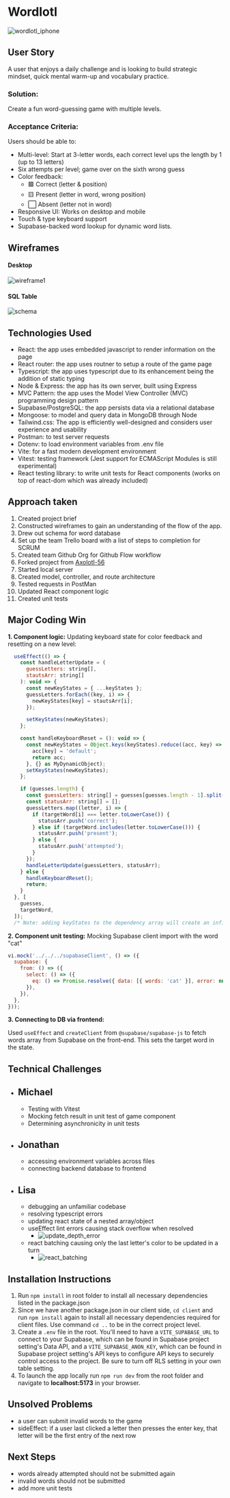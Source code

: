 # Wordlotl

![wordlotl_iphone](./client/public/iphone_mockup.png)

## User Story

A user that enjoys a daily challenge and is looking to build strategic mindset, quick mental warm-up and vocabulary practice.

### Solution:

Create a fun word-guessing game with multiple levels.

### Acceptance Criteria:

Users should be able to:

- Multi-level: Start at 3-letter words, each correct level ups the length by 1 (up to 13 letters)
- Six attempts per level; game over on the sixth wrong guess
- Color feedback:
  - 🟩 Correct (letter & position)
  - 🟨 Present (letter in word, wrong position)
  - ⬜ Absent (letter not in word)
- Responsive UI: Works on desktop and mobile
- Touch & type keyboard support
- Supabase-backed word lookup for dynamic word lists.

## Wireframes

#### Desktop

![wireframe1](./client/public/wireframe_desktop.png)

#### SQL Table

![schema](./client/public/word_db.png)

## Technologies Used

- React: the app uses embedded javascript to render information on the page
- React router: the app uses routner to setup a route of the game page
- Typescript: the app uses typescript due to its enhancement being the addition of static typing
- Node & Express: the app has its own server, built using Express
- MVC Pattern: the app uses the Model View Controller (MVC) programming design pattern
- Supabase/PostgreSQL: the app persists data via a relational database
- Mongoose: to model and query data in MongoDB through Node
- Tailwind.css: The app is efficiently well-designed and considers user experience and usability
- Postman: to test server requests
- Dotenv: to load environment variables from .env file
- Vite: for a fast modern development environment
- Vitest: testing framework (Jest support for ECMAScript Modules is still experimental)
- React testing library: to write unit tests for React components (works on top of react-dom which was already included)

## Approach taken

1. Created project brief
2. Constructed wireframes to gain an understanding of the flow of the app.
3. Drew out schema for word database
4. Set up the team Trello board with a list of steps to completion for SCRUM
5. Created team Github Org for Github Flow workflow
6. Forked project from [Axolotl-56](https://github.com/Scratch-Project-Axolotl-56/New-Scratch_Project)
7. Started local server
8. Created model, controller, and route architecture
9. Tested requests in PostMan
10. Updated React component logic
11. Created unit tests

## Major Coding Win

**1. Component logic:** Updating keyboard state for color feedback and resetting on a new level:

```js
  useEffect(() => {
    const handleLetterUpdate = (
      guessLetters: string[],
      stautsArr: string[]
    ): void => {
      const newKeyStates = { ...keyStates };
      guessLetters.forEach((key, i) => {
        newKeyStates[key] = stautsArr[i];
      });

      setKeyStates(newKeyStates);
    };

    const handleKeyboardReset = (): void => {
      const newKeyStates = Object.keys(keyStates).reduce((acc, key) => {
        acc[key] = 'default';
        return acc;
      }, {} as MyDynamicObject);
      setKeyStates(newKeyStates);
    };

    if (guesses.length) {
      const guessLetters: string[] = guesses[guesses.length - 1].split('');
      const statusArr: string[] = [];
      guessLetters.map((letter, i) => {
        if (targetWord[i] === letter.toLowerCase()) {
          statusArr.push('correct');
        } else if (targetWord.includes(letter.toLowerCase())) {
          statusArr.push('present');
        } else {
          statusArr.push('attempted');
        }
      });
      handleLetterUpdate(guessLetters, statusArr);
    } else {
      handleKeyboardReset();
      return;
    }
  }, [
    guesses,
    targetWord,
  ]);
  /* Note: adding keyStates to the dependency array will create an infinite loop */
```

**2. Component unit testing:** Mocking Supabase client import with the word "cat"

```js
vi.mock('../../../supabaseClient', () => ({
  supabase: {
    from: () => ({
      select: () => ({
        eq: () => Promise.resolve({ data: [{ words: 'cat' }], error: null }),
      }),
    }),
  },
}));
```

**3. Connecting to DB via frontend:**

Used `useEffect` and `createClient` from `@supabase/supabase-js` to fetch words array from Supabase on the front-end. This sets the target word in the state.

## Technical Challenges

- ## Michael
  - Testing with Vitest
  - Mocking fetch result in unit test of game component
  - Determining asynchronicity in unit tests
- ## Jonathan
  - accessing environment variables across files
  - connecting backend database to frontend
- ## Lisa
  - debugging an unfamiliar codebase
  - resolving typescript errors
  - updating react state of a nested array/object
  - useEffect lint errors causing stack overflow when resolved
    - ![update_depth_error](./client/public/update_depth_sm.png)
  - react batching causing only the last letter's color to be updated in a turn
    - ![react_batching](./client/public/react_batching_sm.png)

## Installation Instructions

1. Run `npm install` in root folder to install all necessary dependencies listed in the package.json
2. Since we have another package.json in our client side, `cd client` and run `npm install` again to install all necessary dependencies required for client files. Use command `cd ..` to be in the correct project level.
3. Create a `.env` file in the root. You'll need to have a `VITE_SUPABASE_URL` to connect to your Supabase, which can be found in Supabase project setting's Data API, and a `VITE_SUPABASE_ANON_KEY`, which can be found in Supabase project setting's API keys to configure API keys to securely control access to the project. Be sure to turn off RLS setting in your own table setting.
4. To launch the app locally run `npm run dev` from the root folder and navigate to **localhost:5173** in your browser.

## Unsolved Problems

- a user can submit invalid words to the game
- sideEffect: if a user last clicked a letter then presses the enter key, that letter will be the first entry of the next row

## Next Steps

- words already attempted should not be submitted again
- invalid words should not be submitted
- add more unit tests
